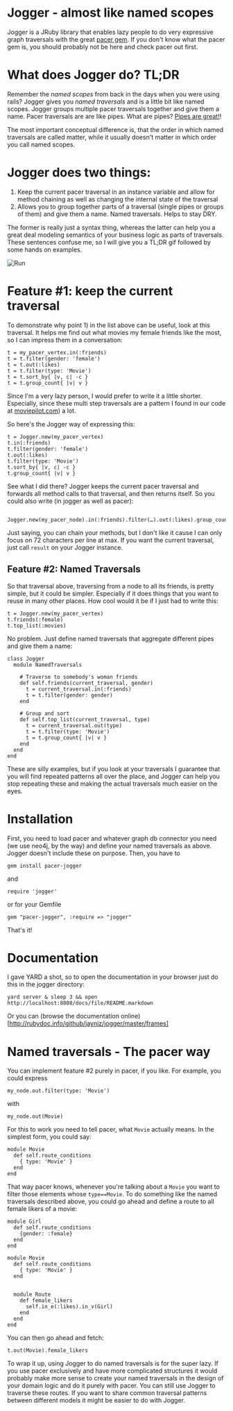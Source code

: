 # Jogger - almost like named scopes

Jogger is a JRuby library that enables lazy people to do very expressive graph traversals with the great [pacer gem](https://github.com/pangloss/pacer). If you don't know what the pacer gem is, you should probably not be here and check pacer out first.

# What does Jogger do? TL;DR

Remember the _named scopes_ from back in the days when you were using rails? Jogger gives you _named traversals_ and is a little bit like named scopes. Jogger groups multiple pacer traversals together and give them a name. Pacer traversals are are like pipes. What are pipes? [Pipes are great!](http://markorodriguez.com/2011/08/03/on-the-nature-of-pipes/)!

The most important conceptual difference is, that the order in which named traversals are called matter, while it usually doesn't matter in which order you call named scopes.

# Jogger does two things:

1. Keep the current pacer traversal in an instance variable and allow for method chaining as well as changing the internal state of the traversal
2. Allows you to group together parts of a traversal (single pipes or groups of them) and give them a name. Named traversals. Helps to stay DRY.

The former is really just a syntax thing, whereas the latter can help you a great deal modeling semantics of your business logic as parts of traversals. These sentences confuse me, so I will give you a TL;DR gif followed by some hands on examples.

![Run](http://dl.dropbox.com/u/1953503/gifs/vizPZ.gif)


# Feature #1: keep the current traversal

To demonstrate why point 1) in the list above can be useful, look at this traversal. It helps me find out what movies my female friends like the most, so I can impress them in a conversation:

    t = my_pacer_vertex.in(:friends)
    t = t.filter(gender: 'female')
    t = t.out(:likes)
    t = t.filter(type: 'Movie')
    t = t.sort_by{ |v, c| -c }
    t = t.group_count{ |v| v }

Since I'm a very lazy person, I would prefer to write it a little shorter. Especially, since these multi step traversals are a pattern I found in our code at [moviepilot.com](http://moviepilot.com)) a lot.

So here's the Jogger way of expressing this:

    t = Jogger.new(my_pacer_vertex)
    t.in(:friends)
    t.filter(gender: 'female')
    t.out(:likes)
    t.filter(type: 'Movie')
    t.sort_by{ |v, c| -c }
    t.group_count{ |v| v }

See what I did there? Jogger keeps the current pacer traversal and forwards all method calls to that traversal, and then returns itself. So you could also write (in jogger as well as pacer):

       Jogger.new(my_pacer_node).in(:friends).filter(…).out(:likes).group_count{…}

Just saying, you can chain your methods, but I don't like it cause I can only focus on 72 characters per line at max. If you want the current traversal, just call `result` on your Jogger instance.

## Feature #2: Named Traversals

So that traversal above, traversing from a node to all its friends, is pretty simple, but it could be simpler. Especially if it does things that you want to reuse in many other places. How cool would it be if I just had to write this:

    t = Jogger.new(my_pacer_vertex)
    t.friends(:female)
    t.top_list(:movies)

No problem. Just define named traversals that aggregate different pipes and give them a name:

    class Jogger
      module NamedTraversals
        
        # Traverse to somebody's woman friends
        def self.friends(current_traversal, gender)
          t = current_traversal.in(:friends)
          t = t.filter(gender: gender)
        end

        # Group and sort
        def self.top_list(current_traversal, type)
          t = current_traversal.out(type)
          t = t.filter(type: 'Movie')
          t = t.group_count{ |v| v }
        end
      end
    end

These are silly examples, but if you look at your traversals I guarantee that you will find repeated patterns all over the place, and Jogger can help you stop repeating these and making the actual traversals much easier on the eyes.

# Installation

First, you need to load pacer and whatever graph db connector you need (we use neo4j, by the way) and define your named traversals as above. Jogger doesn't include these on purpose. Then, you have to 

    gem install pacer-jogger

and 

    require 'jogger'

or for your Gemfile

    gem "pacer-jogger", :require => "jogger"

That's it!

# Documentation

I gave YARD a shot, so to open the documentation in your browser just do this in the jogger directory:

    yard server & sleep 3 && open http://localhost:8808/docs/file/README.markdown

Or you can (browse the documentation online)[http://rubydoc.info/github/jayniz/jogger/master/frames]

# Named traversals - The pacer way

You can implement feature #2 purely in pacer, if you like. For example, you could express

    my_node.out.filter(type: 'Movie')

with

    my_node.out(Movie)

For this to work you need to tell pacer, what `Movie` actually means. In the simplest form, you could say:

    module Movie
      def self.route_conditions
        { type: 'Movie' }
      end
    end
    
That way pacer knows, whenever you're talking about a `Movie` you want to filter those elements whose `type==Movie`. To do something like the named traversals described above, you could go ahead and define a route to all female likers of a movie:
     
    module Girl
      def self.route_conditions
        {gender: :female}
      end
    end
    
    module Movie
      def self.route_conditions
        { type: 'Movie' }
      end

    
      module Route
        def female_likers
          self.in_e(:likes).in_v(Girl)
        end
      end
    end

You can then go ahead and fetch:

    t.out(Movie).female_likers

To wrap it up, using Jogger to do named traversals is for the super lazy. If you use pacer exclusively and have more complicated structures it would probably make more sense to create your named traversals in the design of your domain logic and do it purely with pacer. You can still use Jogger to traverse these routes. If you want to share common traversal patterns between different models it might be easier to do with Jogger.
